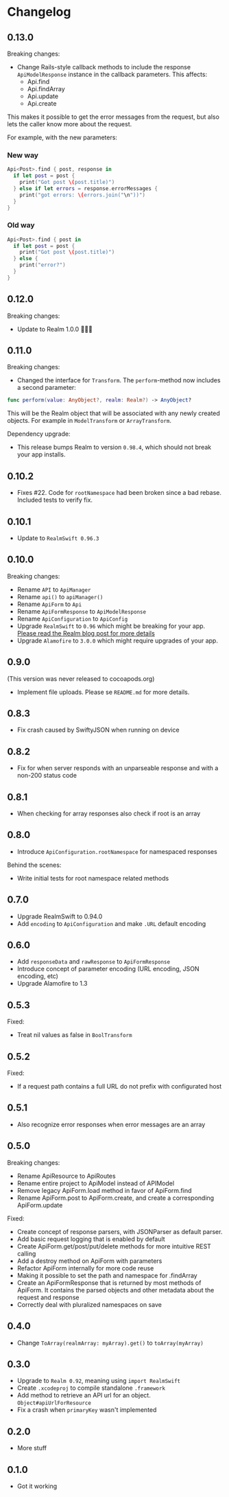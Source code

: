# Changelog

## 0.13.0

Breaking changes:

- Change Rails-style callback methods to include the response `ApiModelResponse` instance in the callback parameters. This affects:
  - Api.find
  - Api.findArray
  - Api.update
  - Api.create

This makes it possible to get the error messages from the request, but also lets the caller know more about the request.

For example, with the new parameters:

### New way

```swift
Api<Post>.find { post, response in
  if let post = post {
    print("Got post \(post.title)")
  } else if let errors = response.errorMessages {
    print("got errors: \(errors.join("\n"))")
  }
}
```

### Old way

```swift
Api<Post>.find { post in
  if let post = post {
    print("Got post \(post.title)")
  } else {
    print("error?")
  }
}
```

## 0.12.0

Breaking changes:

- Update to Realm 1.0.0 🎈🎈🎈

## 0.11.0

Breaking changes:

- Changed the interface for `Transform`. The `perform`-method now includes a second parameter:

```swift
func perform(value: AnyObject?, realm: Realm?) -> AnyObject?
```

This will be the Realm object that will be associated with any newly created objects. For example in `ModelTransform` or `ArrayTransform`.

Dependency upgrade:

- This release bumps Realm to version `0.98.4`, which should not break your app installs.

## 0.10.2

- Fixes #22. Code for `rootNamespace` had been broken since a bad rebase. Included tests to verify fix.

## 0.10.1

- Update to `RealmSwift 0.96.3`

## 0.10.0
Breaking changes:

- Rename `API` to `ApiManager`
- Rename `api()` to `apiManager()`
- Rename `ApiForm` to `Api`
- Rename `ApiFormResponse` to `ApiModelResponse`
- Rename `ApiConfiguration` to `ApiConfig`
- Upgrade `RealmSwift` to `0.96` which might be breaking for your app. [Please read the Realm blog post for more details](https://realm.io/news/realm-objc-swift-0.96.0-beta/)
- Upgrade `Alamofire` to `3.0.0` which might require upgrades of your app.

## 0.9.0

(This version was never released to cocoapods.org)

- Implement file uploads. Please se `README.md` for more details.

## 0.8.3
- Fix crash caused by SwiftyJSON when running on device

## 0.8.2
- Fix for when server responds with an unparseable response and with a non-200 status code

## 0.8.1
- When checking for array responses also check if root is an array

## 0.8.0
- Introduce `ApiConfiguration.rootNamespace` for namespaced responses

Behind the scenes:
- Write initial tests for root namespace related methods

## 0.7.0
- Upgrade RealmSwift to 0.94.0
- Add `encoding` to `ApiConfiguration` and make `.URL` default encoding

## 0.6.0
- Add `responseData` and `rawResponse` to `ApiFormResponse`
- Introduce concept of parameter encoding (URL encoding, JSON encoding, etc)
- Upgrade Alamofire to 1.3

## 0.5.3
Fixed:
- Treat nil values as false in `BoolTransform`

## 0.5.2
Fixed:
- If a request path contains a full URL do not prefix with configurated host

## 0.5.1
- Also recognize error responses when error messages are an array

## 0.5.0
Breaking changes:
- Rename ApiResource to ApiRoutes
- Rename entire project to ApiModel instead of APIModel
- Remove legacy ApiForm.load method in favor of ApiForm.find
- Rename ApiForm.post to ApiForm.create, and create a corresponding ApiForm.update

Fixed:
- Create concept of response parsers, with JSONParser as default parser.
- Add basic request logging that is enabled by default
- Create ApiForm.get/post/put/delete methods for more intuitive REST calling
- Add a destroy method on ApiForm with parameters
- Refactor ApiForm internally for more code reuse
- Making it possible to set the path and namespace for .findArray
- Create an ApiFormResponse that is returned by most methods of ApiForm. It contains the parsed objects and other metadata about the request and response
- Correctly deal with pluralized namespaces on save

## 0.4.0
- Change `ToArray(realmArray: myArray).get()` to `toArray(myArray)`

## 0.3.0

- Upgrade to `Realm 0.92`, meaning using `import RealmSwift`
- Create `.xcodeproj` to compile standalone `.framework`
- Add method to retrieve an API url for an object. `Object#apiUrlForResource`
- Fix a crash when `primaryKey` wasn't implemented

## 0.2.0

- More stuff

## 0.1.0

- Got it working
